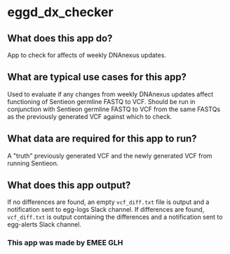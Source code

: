 # eggd_dx_checker

## What does this app do?

App to check for affects of weekly DNAnexus updates.

## What are typical use cases for this app?

Used to evaluate if any changes from weekly DNAnexus updates affect functioning of Sentieon germline FASTQ to VCF.
Should be run in conjunction with Sentieon germline FASTQ to VCF from the same FASTQs as the previously generated VCF against which to check.

## What data are required for this app to run?

A "truth" previously generated VCF and the newly generated VCF from running Sentieon.

## What does this app output?

If no differences are found, an empty `vcf_diff.txt` file is output and a notification sent to egg-logs Slack channel.
If differences are found, `vcf_diff.txt` is output containing the differences and a notification sent to egg-alerts Slack channel.

### This app was made by EMEE GLH